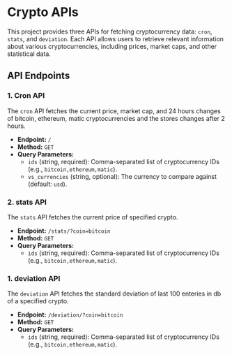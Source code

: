 # Crypto APIs

This project provides three APIs for fetching cryptocurrency data: `cron`, `stats`, and `deviation`. Each API allows users to retrieve relevant information about various cryptocurrencies, including prices, market caps, and other statistical data.

## API Endpoints

### 1. Cron API

The `cron` API fetches the current price, market cap, and 24 hours changes of bitcoin, ethereum, matic cryptocurrencies and the stores changes after 2 hours.

- **Endpoint:** `/`
- **Method:** `GET`
- **Query Parameters:**
  - `ids` (string, required): Comma-separated list of cryptocurrency IDs (e.g., `bitcoin,ethereum,matic`).
  - `vs_currencies` (string, optional): The currency to compare against (default: `usd`).
 
### 2. stats API

The `stats` API fetches the current price of specified crypto.

- **Endpoint:** `/stats/?coin=bitcoin`
- **Method:** `GET`
- **Query Parameters:**
  - `ids` (string, required): Comma-separated list of cryptocurrency IDs (e.g., `bitcoin,ethereum,matic`).
  


### 1. deviation API

The `deviation` API fetches the standard deviation of last 100 enteries in db of a specified crypto.

- **Endpoint:** `/deviation/?coin=bitcoin`
- **Method:** `GET`
- **Query Parameters:**
  - `ids` (string, required): Comma-separated list of cryptocurrency IDs (e.g., `bitcoin,ethereum,matic`).



